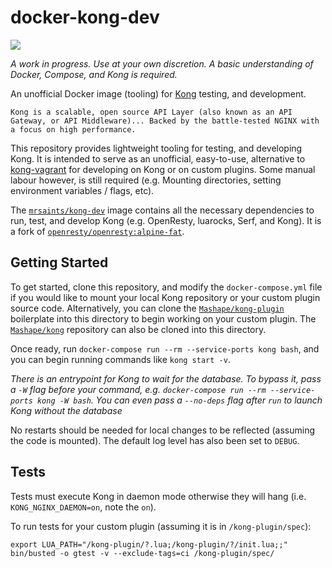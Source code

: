 # docker-kong-dev

[![](https://images.microbadger.com/badges/image/mrsaints/kong-dev.svg)](https://microbadger.com/images/mrsaints/kong-dev "Get your own image badge on microbadger.com")

_A work in progress. Use at your own discretion. A basic understanding of Docker, Compose, and Kong is required._

An unofficial Docker image (tooling) for [Kong][kong] testing, and development.

    Kong is a scalable, open source API Layer (also known as an API Gateway, or API Middleware)... Backed by the battle-tested NGINX with a focus on high performance.

This repository provides lightweight tooling for testing, and developing Kong.
It is intended to serve as an unofficial, easy-to-use, alternative to [kong-vagrant][] for developing on Kong or on custom plugins.
Some manual labour however, is still required (e.g. Mounting directories, setting environment variables / flags, etc).

The [`mrsaints/kong-dev`][kong-dev] image contains all the necessary dependencies to run, test, and develop Kong (e.g. OpenResty, luarocks, Serf, and Kong).
It is a fork of [`openresty/openresty:alpine-fat`][openresty-docker].


## Getting Started

To get started, clone this repository, and modify the `docker-compose.yml` file if you would like to mount your local Kong repository or your custom plugin source code.
Alternatively, you can clone the [`Mashape/kong-plugin`][kong-plugin] boilerplate into this directory to begin working on your custom plugin. The [`Mashape/kong`][kong] repository can also be cloned into this directory.

Once ready, run `docker-compose run --rm --service-ports kong bash`, and you can begin running commands like `kong start -v`.

_There is an entrypoint for Kong to wait for the database. To bypass it, pass a `-W` flag before your command, e.g. `docker-compose run --rm --service-ports kong -W bash`. You can even pass a `--no-deps` flag after `run` to launch Kong without the database_

No restarts should be needed for local changes to be reflected (assuming the code is mounted). The default log level has also been set to `DEBUG`.


## Tests

Tests must execute Kong in daemon mode otherwise they will hang (i.e. `KONG_NGINX_DAEMON=on`, note the `on`).

To run tests for your custom plugin (assuming it is in `/kong-plugin/spec`):

```
export LUA_PATH="/kong-plugin/?.lua;/kong-plugin/?/init.lua;;"
bin/busted -o gtest -v --exclude-tags=ci /kong-plugin/spec/
```


[kong]: https://github.com/Mashape/kong/
[kong-vagrant]: https://github.com/Mashape/kong-vagrant/
[kong-dev]: https://hub.docker.com/r/mrsaints/kong-dev/
[openresty-docker]: https://hub.docker.com/r/openresty/openresty/
[kong-plugin]: https://github.com/Mashape/kong-plugin/
